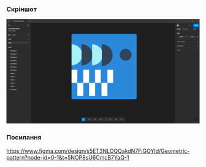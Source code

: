 ### Скріншот
![screenshot.png](./screenshot.png)
### Посилання
https://www.figma.com/design/s5ET3NLOQQakdN7FiGOYId/Geometric-pattern?node-id=0-1&t=5NOP8sU6CmcB7YaQ-1